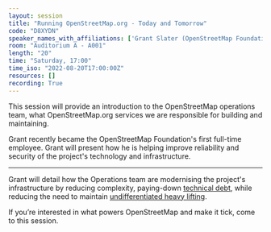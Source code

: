 ```yaml
---
layout: session
title: "Running OpenStreetMap.org - Today and Tomorrow"
code: "D8XYDN"
speaker_names_with_affiliations: ['Grant Slater (OpenStreetMap Foundation)']
room: "Auditorium A - A001"
length: "20"
time: "Saturday, 17:00"
time_iso: "2022-08-20T17:00:00Z"
resources: []
recording: True
---
```


This session will provide an introduction to the OpenStreetMap operations team, what OpenStreetMap.org services we are responsible for building and maintaining.

Grant recently became the OpenStreetMap Foundation's first full-time employee. Grant will present how he is helping improve reliability and security of the project's technology and infrastructure.

<hr>

Grant will detail how the Operations team are modernising the project's infrastructure by reducing complexity, paying-down [technical debt](https://en.wikipedia.org/wiki/Technical_debt), while reducing the need to maintain [undifferentiated heavy lifting](https://www.factoftheday1.com/p/december-23-undifferentiated-heavy).

If you’re interested in what powers OpenStreetMap and make it tick, come to this session.

